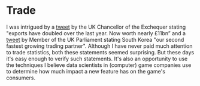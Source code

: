 # Trade

I was intrigued by a
[tweet](https://twitter.com/PHammondMP/status/809628170471116800) by
the UK Chancellor of the Exchequer stating "exports have doubled over
the last year. Now worth nearly £11bn” and a
[tweet](https://twitter.com/JamesBerryMP/status/809341634378866689) by
Member of the UK Parliament stating South Korea "our second fastest
growing trading partner". Although I have never paid much attention to
trade statistics, both these statements seemed surprising. But these
days it's easy enough to verify such statements. It's also an
opportunity to use the techniques I believe data scientists in
(computer) game companies use to determine how much impact a new
feature has on the game's consumers.
